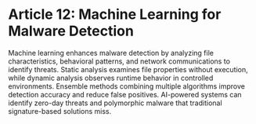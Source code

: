 # Article 12: Machine Learning for Malware Detection

Machine learning enhances malware detection by analyzing file characteristics, behavioral patterns, and network communications to identify threats. Static analysis examines file properties without execution, while dynamic analysis observes runtime behavior in controlled environments. Ensemble methods combining multiple algorithms improve detection accuracy and reduce false positives. AI-powered systems can identify zero-day threats and polymorphic malware that traditional signature-based solutions miss.

